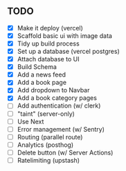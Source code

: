 ## TODO

- [x] Make it deploy (vercel)
- [x] Scaffold basic ui with image data
- [x] Tidy up build process
- [x] Set up a database (vercel postgres)
- [x] Attach database to UI
- [x] Build Schema
- [x] Add a news feed
- [x] Add a book page
- [x] Add dropdown to Navbar
- [x] Add a book category pages
- [ ] Add authentication (w/ clerk)
- [ ] "taint" (server-only)
- [ ] Use Next
- [ ] Error management (w/ Sentry)
- [ ] Routing (parallel route)
- [ ] Analytics (posthog)
- [ ] Delete button (w/ Server Actions)
- [ ] Ratelimiting (upstash)
